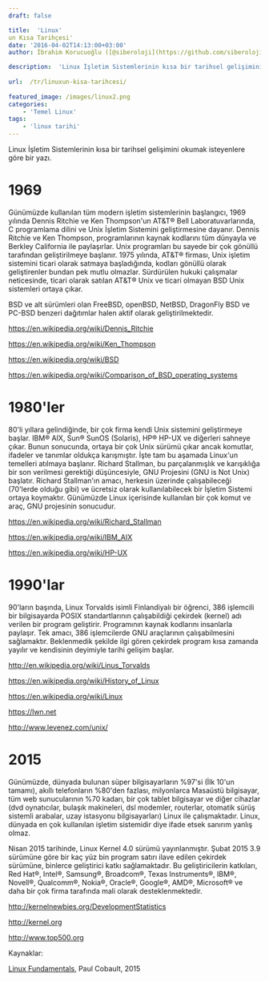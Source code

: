 ```yaml
---
draft: false

title:  'Linux'
un Kısa Tarihçesi'
date: '2016-04-02T14:13:00+03:00'
author: İbrahim Korucuoğlu ([@siberoloji](https://github.com/siberoloji))

description:  'Linux İşletim Sistemlerinin kısa bir tarihsel gelişimini okumak isteyenlere göre bir yazı.' 
 
url:  /tr/linuxun-kisa-tarihcesi/
 
featured_image: /images/linux2.png
categories:
    - 'Temel Linux'
tags:
    - 'linux tarihi'
---
```



Linux İşletim Sistemlerinin kısa bir tarihsel gelişimini okumak isteyenlere göre bir yazı.



# 1969



Günümüzde kullanılan tüm modern işletim sistemlerinin başlangıcı, 1969 yılında Dennis Ritchie ve Ken Thompson'un AT&amp;T® Bell Laboratuvarlarında, C programlama dilini ve Unix İşletim Sistemini geliştirmesine dayanır. Dennis Ritchie ve Ken Thompson, programlarının kaynak kodlarını tüm dünyayla ve Berkley California ile paylaşırlar. Unix programları bu sayede bir çok gönüllü tarafından geliştirilmeye başlanır. 1975 yılında, AT&amp;T® firması, Unix işletim sistemini ticari olarak satmaya başladığında, kodları gönüllü olarak geliştirenler bundan pek mutlu olmazlar. Sürdürülen hukuki çalışmalar neticesinde, ticari olarak satılan AT&amp;T® Unix ve ticari olmayan BSD Unix sistemleri ortaya çıkar.



BSD ve alt sürümleri olan FreeBSD, openBSD, NetBSD, DragonFly BSD ve PC-BSD benzeri dağıtımlar halen aktif olarak geliştirilmektedir.



<a href="https://en.wikipedia.org/wiki/Dennis_Ritchie">https://en.wikipedia.org/wiki/Dennis_Ritchie</a>



<a href="https://en.wikipedia.org/wiki/Ken_Thompson">https://en.wikipedia.org/wiki/Ken_Thompson</a>



<a href="https://en.wikipedia.org/wiki/BSD">https://en.wikipedia.org/wiki/BSD</a>



<a href="https://en.wikipedia.org/wiki/Comparison_of_BSD_operating_systems">https://en.wikipedia.org/wiki/Comparison_of_BSD_operating_systems</a>



# 1980'ler



80'li yıllara gelindiğinde, bir çok firma kendi Unix sistemini geliştirmeye başlar. IBM® AIX, Sun® SunOS (Solaris), HP® HP-UX ve diğerleri sahneye çıkar. Bunun sonucunda, ortaya bir çok Unix sürümü çıkar ancak komutlar, ifadeler ve tanımlar oldukça karışmıştır. İşte tam bu aşamada Linux'un temelleri atılmaya başlanır. Richard Stallman, bu parçalanmışlık ve karışıklığa bir son verilmesi gerektiği düşüncesiyle, GNU Projesini (GNU is Not Unix) başlatır. Richard Stallman'ın amacı, herkesin üzerinde çalışabileceği (70'lerde olduğu gibi) ve ücretsiz olarak kullanılabilecek bir İşletim Sistemi ortaya koymaktır. Günümüzde Linux içerisinde kullanılan bir çok komut ve araç, GNU projesinin sonucudur.



<a href="https://en.wikipedia.org/wiki/Richard_Stallman">https://en.wikipedia.org/wiki/Richard_Stallman</a>



<a href="https://en.wikipedia.org/wiki/IBM_AIX">https://en.wikipedia.org/wiki/IBM_AIX</a>



<a href="https://en.wikipedia.org/wiki/HP-UX">https://en.wikipedia.org/wiki/HP-UX</a>



# 1990'lar



90'ların başında, Linux Torvalds isimli Finlandiyalı bir öğrenci, 386 işlemcili bir bilgisayarda POSIX standartlarının çalışabildiği çekirdek (kernel) adı verilen bir program geliştirir. Programının kaynak kodlarını insanlarla paylaşır. Tek amacı, 386 işlemcilerde GNU araçlarının çalışabilmesini sağlamaktır. Beklenmedik şekilde ilgi gören çekirdek program kısa zamanda yayılır ve kendisinin deyimiyle tarihi gelişim başlar.



<a href="http://en.wikipedia.org/wiki/Linus_Torvalds%20" target="_blank" rel="noreferrer noopener">http://en.wikipedia.org/wiki/Linus_Torvalds</a>



<a href="https://en.wikipedia.org/wiki/History_of_Linux">https://en.wikipedia.org/wiki/History_of_Linux</a>



<a href="https://en.wikipedia.org/wiki/Linux">https://en.wikipedia.org/wiki/Linux</a>



<a href="https://lwn.net">https://lwn.net</a>



<a href="http://www.levenez.com/unix/" target="_blank" rel="noreferrer noopener">http://www.levenez.com/unix/</a>



# 2015



Günümüzde, dünyada bulunan süper bilgisayarların %97'si (İlk 10'un tamamı), akıllı telefonların %80'den fazlası, milyonlarca Masaüstü bilgisayar, tüm web sunucularının %70 kadarı, bir çok tablet bilgisayar ve diğer cihazlar (dvd oynatıcılar, bulaşık makineleri, dsl modemler, routerlar, otomatik sürüş sistemli arabalar, uzay istasyonu bilgisayarları) Linux ile çalışmaktadır. Linux, dünyada en çok kullanılan işletim sistemidir diye ifade etsek sanırım yanlış olmaz.



Nisan 2015 tarihinde, Linux Kernel 4.0 sürümü yayınlanmıştır. Şubat 2015 3.9 sürümüne göre bir kaç yüz bin program satırı ilave edilen çekirdek sürümüne, binlerce geliştirici katkı sağlamaktadır. Bu geliştiricilerin katkıları, Red Hat®, Intel®, Samsung®, Broadcom®, Texas Instruments®, IBM®, Novell®, Qualcomm®, Nokia®, Oracle®, Google®, AMD®, Microsoft® ve daha bir çok firma tarafında mali olarak desteklenmektedir.



<a href="http://kernelnewbies.org/DevelopmentStatistics" target="_blank" rel="noreferrer noopener">http://kernelnewbies.org/DevelopmentStatistics</a>



<a href="http://kernel.org/" target="_blank" rel="noreferrer noopener">http://kernel.org</a>



<a href="http://www.top500.org/" target="_blank" rel="noreferrer noopener">http://www.top500.org</a>



Kaynaklar:



<a href="http://linux-training.be/" target="_blank" rel="noreferrer noopener">Linux Fundamentals</a>, Paul Cobault, 2015

